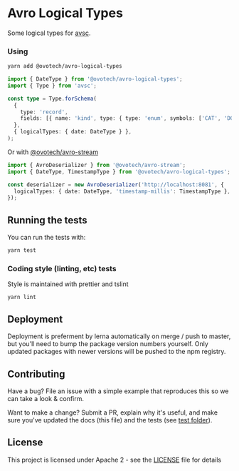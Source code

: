 # Avro Logical Types

Some logical types for [avsc](https://github.com/mtth/avsc).

### Using

```bash
yarn add @ovotech/avro-logical-types
```

```typescript
import { DateType } from '@ovotech/avro-logical-types';
import { Type } from 'avsc';

const type = Type.forSchema(
  {
    type: 'record',
    fields: [{ name: 'kind', type: { type: 'enum', symbols: ['CAT', 'DOG'] } }, { name: 'name', type: 'string' }],
  },
  { logicalTypes: { date: DateType } },
);
```

Or with [@ovotech/avro-stream](https://github.com/ovotech/bit-node-tools/tree/master/packages/avro-stream)

```typescript
import { AvroDeserializer } from '@ovotech/avro-stream';
import { DateType, TimestampType } from '@ovotech/avro-logical-types';

const deserializer = new AvroDeserializer('http://localhost:8081', {
  logicalTypes: { date: DateType, 'timestamp-millis': TimestampType },
});
```

## Running the tests

You can run the tests with:

```bash
yarn test
```

### Coding style (linting, etc) tests

Style is maintained with prettier and tslint

```
yarn lint
```

## Deployment

Deployment is preferment by lerna automatically on merge / push to master, but you'll need to bump the package version numbers yourself. Only updated packages with newer versions will be pushed to the npm registry.

## Contributing

Have a bug? File an issue with a simple example that reproduces this so we can take a look & confirm.

Want to make a change? Submit a PR, explain why it's useful, and make sure you've updated the docs (this file) and the tests (see [test folder](test)).

## License

This project is licensed under Apache 2 - see the [LICENSE](LICENSE) file for details
